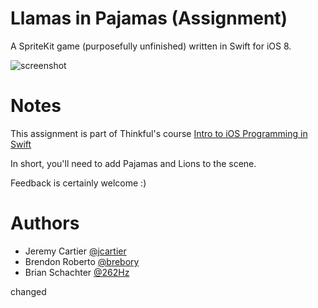 # Llamas in Pajamas (Assignment)

A SpriteKit game (purposefully unfinished) written in Swift for iOS 8.

![screenshot](llama-assignment-screenshot.gif)

# Notes

This assignment is part of Thinkful's course [Intro to iOS Programming in Swift](http://thinkful.com)

In short, you'll need to add Pajamas and Lions to the scene.

Feedback is certainly welcome :)

# Authors

- Jeremy Cartier [@jcartier](https://twitter.com/jcartier)
- Brendon Roberto [@brebory](https://twitter.com/brebory)
- Brian Schachter [@262Hz](https://github.com/262hz)

changed